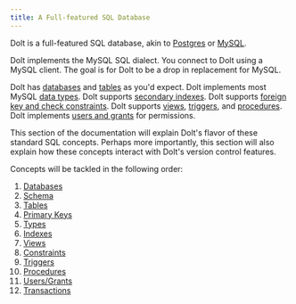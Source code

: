 ```yaml
---
title: A Full-featured SQL Database
---
```


Dolt is a full-featured SQL database, akin to [Postgres](https://www.postgresql.org/) or [MySQL](https://www.mysql.com/).

Dolt implements the MySQL SQL dialect. You connect to Dolt using a MySQL client. The goal is for Dolt to be a drop in replacement for MySQL.

Dolt has [databases](./databases.md) and [tables](./schema.md) as you'd expect. Dolt implements most MySQL [data types](./types.md). Dolt supports [secondary indexes](./indexes.md). Dolt supports [foreign key and check constraints](./constraints.md). Dolt supports [views](./views.md), [triggers](./triggers.md), and [procedures](./procedures.md). Dolt implements [users and grants](./users-grants.md) for permissions.

This section of the documentation will explain Dolt's flavor of these standard SQL concepts. Perhaps more importantly, this section will also explain how these concepts interact with Dolt's version control features.

Concepts will be tackled in the following order:

1. [Databases](concepts/dolt/sql/databases.md)
2. [Schema](concepts/dolt/sql/schema.md)
3. [Tables](concepts/dolt/sql/table.md)
4. [Primary Keys]((concepts/dolt/sql/primary-key.md))
5. [Types](concepts/dolt/sql/types.md)
6. [Indexes](concepts/dolt/sql/indexes.md)
7. [Views](concepts/dolt/sql/views.md)
8. [Constraints](concepts/dolt/sql/views.md)
9. [Triggers](concepts/dolt/sql/triggers.md)
10. [Procedures](concepts/dolt/sql/procedures.md)
11. [Users/Grants](concepts/dolt/sql/users-grants.md)
12. [Transactions](concepts/dolt/sql/transaction.md)